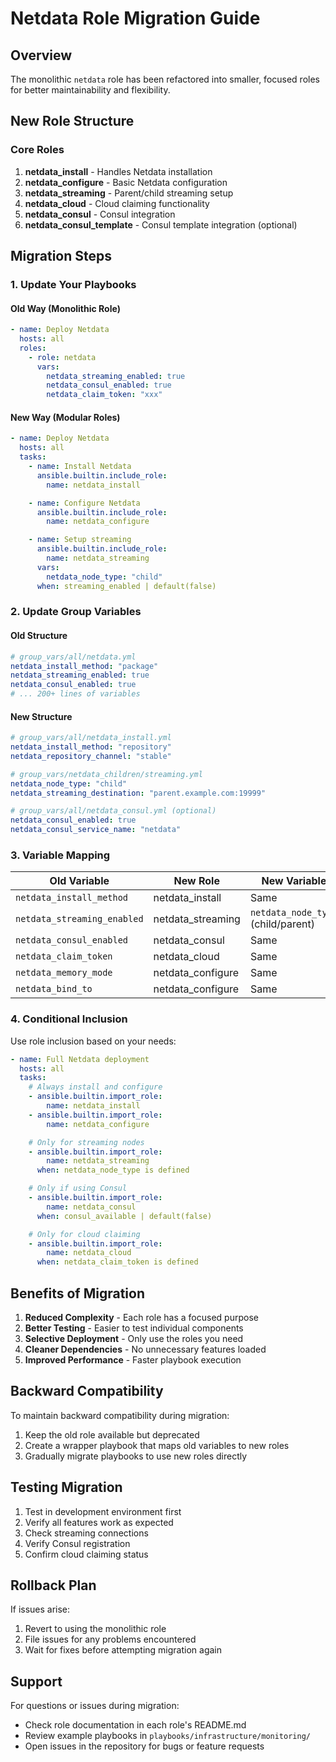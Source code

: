 # Netdata Role Migration Guide

## Overview

The monolithic `netdata` role has been refactored into smaller, focused roles for better maintainability and flexibility.

## New Role Structure

### Core Roles

1. **netdata_install** - Handles Netdata installation
2. **netdata_configure** - Basic Netdata configuration
3. **netdata_streaming** - Parent/child streaming setup
4. **netdata_cloud** - Cloud claiming functionality
5. **netdata_consul** - Consul integration
6. **netdata_consul_template** - Consul template integration (optional)

## Migration Steps

### 1. Update Your Playbooks

#### Old Way (Monolithic Role)

```yaml
- name: Deploy Netdata
  hosts: all
  roles:
    - role: netdata
      vars:
        netdata_streaming_enabled: true
        netdata_consul_enabled: true
        netdata_claim_token: "xxx"
```

#### New Way (Modular Roles)

```yaml
- name: Deploy Netdata
  hosts: all
  tasks:
    - name: Install Netdata
      ansible.builtin.include_role:
        name: netdata_install

    - name: Configure Netdata
      ansible.builtin.include_role:
        name: netdata_configure

    - name: Setup streaming
      ansible.builtin.include_role:
        name: netdata_streaming
      vars:
        netdata_node_type: "child"
      when: streaming_enabled | default(false)
```

### 2. Update Group Variables

#### Old Structure

```yaml
# group_vars/all/netdata.yml
netdata_install_method: "package"
netdata_streaming_enabled: true
netdata_consul_enabled: true
# ... 200+ lines of variables
```

#### New Structure

```yaml
# group_vars/all/netdata_install.yml
netdata_install_method: "repository"
netdata_repository_channel: "stable"

# group_vars/netdata_children/streaming.yml
netdata_node_type: "child"
netdata_streaming_destination: "parent.example.com:19999"

# group_vars/all/netdata_consul.yml (optional)
netdata_consul_enabled: true
netdata_consul_service_name: "netdata"
```

### 3. Variable Mapping

| Old Variable | New Role | New Variable |
|-------------|----------|--------------|
| `netdata_install_method` | netdata_install | Same |
| `netdata_streaming_enabled` | netdata_streaming | `netdata_node_type` (child/parent) |
| `netdata_consul_enabled` | netdata_consul | Same |
| `netdata_claim_token` | netdata_cloud | Same |
| `netdata_memory_mode` | netdata_configure | Same |
| `netdata_bind_to` | netdata_configure | Same |

### 4. Conditional Inclusion

Use role inclusion based on your needs:

```yaml
- name: Full Netdata deployment
  hosts: all
  tasks:
    # Always install and configure
    - ansible.builtin.import_role:
        name: netdata_install
    - ansible.builtin.import_role:
        name: netdata_configure

    # Only for streaming nodes
    - ansible.builtin.import_role:
        name: netdata_streaming
      when: netdata_node_type is defined

    # Only if using Consul
    - ansible.builtin.import_role:
        name: netdata_consul
      when: consul_available | default(false)

    # Only for cloud claiming
    - ansible.builtin.import_role:
        name: netdata_cloud
      when: netdata_claim_token is defined
```

## Benefits of Migration

1. **Reduced Complexity** - Each role has a focused purpose
2. **Better Testing** - Easier to test individual components
3. **Selective Deployment** - Only use the roles you need
4. **Cleaner Dependencies** - No unnecessary features loaded
5. **Improved Performance** - Faster playbook execution

## Backward Compatibility

To maintain backward compatibility during migration:

1. Keep the old role available but deprecated
2. Create a wrapper playbook that maps old variables to new roles
3. Gradually migrate playbooks to use new roles directly

## Testing Migration

1. Test in development environment first
2. Verify all features work as expected
3. Check streaming connections
4. Verify Consul registration
5. Confirm cloud claiming status

## Rollback Plan

If issues arise:

1. Revert to using the monolithic role
2. File issues for any problems encountered
3. Wait for fixes before attempting migration again

## Support

For questions or issues during migration:

- Check role documentation in each role's README.md
- Review example playbooks in `playbooks/infrastructure/monitoring/`
- Open issues in the repository for bugs or feature requests
